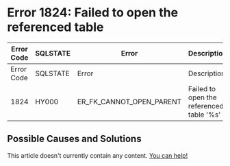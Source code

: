 
# Error 1824: Failed to open the referenced table


| Error Code | SQLSTATE | Error | Description |
| --- | --- | --- | --- |
| Error Code | SQLSTATE | Error | Description |
| 1824 | HY000 | ER_FK_CANNOT_OPEN_PARENT | Failed to open the referenced table '%s' |




## Possible Causes and Solutions


This article doesn't currently contain any content. [You can help!](/kb/en/writing-and-editing-knowledge-base-articles/)

